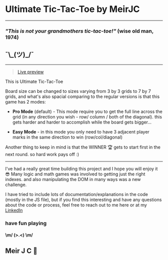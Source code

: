 # **Ultimate Tic-Tac-Toe by MeirJC**

---

### _"This is not your grandmothers tic-tac-toe!"_ (wise old man, 1974)

## ¯\\\_(ツ)\_/¯

---
> [Live preview](https://tic-tac-toe-meirjc.netlify.app/)

This is Ultimate Tic-Tac-Toe

Board size can be changed to sizes varying from 3 by 3 grids to 7 by 7 grids, and what's also spacial comparing to the regular versions is that this game has 2 modes:

- **Pro Mode** (default) - This mode require you to get the full line across the grid (in any direction you wish - row/ column / both of the diagonal).
  this gets harder and harder to accomplish while the board gets bigger...

- **Easy Mode** - in this mode you only need to have 3 adjacent player marks in the same direction to win (row/col/diagonal)

Another thing to keep in mind is that the WINNER 🏆 gets to start first in the next round. so hard work pays off :)

---

I've had a really great time building this project and I hope you will enjoy it 😎
Many logic and math games was involved to getting just the right indexes. and also manipulating the DOM in many ways was a new challenge.

I have tried to include lots of documentation/explanations in the code (mostly in the JS file), but if you find this interesting and have any questions about the code or process, feel free to reach out to me here or at my [LinkedIn](https://linkedin.com/in/meirjcohen)

### have fun playing

#### \m/ (>.<) \m/

## Meir J C 🤙
